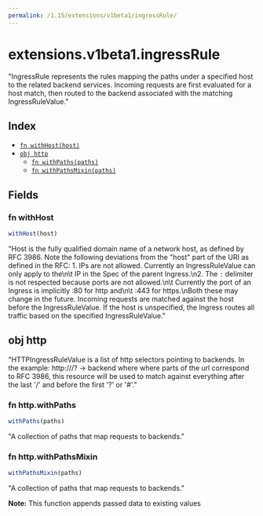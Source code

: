 ```yaml
---
permalink: /1.15/extensions/v1beta1/ingressRule/
---
```


# extensions.v1beta1.ingressRule

"IngressRule represents the rules mapping the paths under a specified host to the related backend services. Incoming requests are first evaluated for a host match, then routed to the backend associated with the matching IngressRuleValue."

## Index

* [`fn withHost(host)`](#fn-withhost)
* [`obj http`](#obj-http)
  * [`fn withPaths(paths)`](#fn-httpwithpaths)
  * [`fn withPathsMixin(paths)`](#fn-httpwithpathsmixin)

## Fields

### fn withHost

```ts
withHost(host)
```

"Host is the fully qualified domain name of a network host, as defined by RFC 3986. Note the following deviations from the \"host\" part of the URI as defined in the RFC: 1. IPs are not allowed. Currently an IngressRuleValue can only apply to the\n\t  IP in the Spec of the parent Ingress.\n2. The `:` delimiter is not respected because ports are not allowed.\n\t  Currently the port of an Ingress is implicitly :80 for http and\n\t  :443 for https.\nBoth these may change in the future. Incoming requests are matched against the host before the IngressRuleValue. If the host is unspecified, the Ingress routes all traffic based on the specified IngressRuleValue."

## obj http

"HTTPIngressRuleValue is a list of http selectors pointing to backends. In the example: http://<host>/<path>?<searchpart> -> backend where where parts of the url correspond to RFC 3986, this resource will be used to match against everything after the last '/' and before the first '?' or '#'."

### fn http.withPaths

```ts
withPaths(paths)
```

"A collection of paths that map requests to backends."

### fn http.withPathsMixin

```ts
withPathsMixin(paths)
```

"A collection of paths that map requests to backends."

**Note:** This function appends passed data to existing values